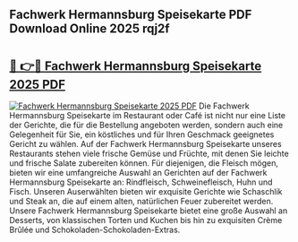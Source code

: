 ## Fachwerk Hermannsburg Speisekarte PDF Download Online 2025 rqj2f

# <h2><a href="http://gc7fxp.nevu.top/?p=Fachwerk+Hermannsburg+Speisekarte">🔗 👉🔴 Fachwerk Hermannsburg Speisekarte 2025 PDF</a></h2>

[![Fachwerk Hermannsburg Speisekarte 2025 PDF](https://i.imgur.com/dBaPXMq.png)](http://gc7fxp.nevu.top/?p=Fachwerk+Hermannsburg+Speisekarte)
Die Fachwerk Hermannsburg Speisekarte im Restaurant oder Café ist nicht nur eine Liste der Gerichte, die für die Bestellung angeboten werden, sondern auch eine Gelegenheit für Sie, ein köstliches und für Ihren Geschmack geeignetes Gericht zu wählen. Auf der Fachwerk Hermannsburg Speisekarte unseres Restaurants stehen viele frische Gemüse und Früchte, mit denen Sie leichte und frische Salate zubereiten können. Für diejenigen, die Fleisch mögen, bieten wir eine umfangreiche Auswahl an Gerichten auf der Fachwerk Hermannsburg Speisekarte an: Rindfleisch, Schweinefleisch, Huhn und Fisch. Unseren Auserwählten bieten wir exquisite Gerichte wie Schaschlik und Steak an, die auf einem alten, natürlichen Feuer zubereitet werden. Unsere Fachwerk Hermannsburg Speisekarte bietet eine große Auswahl an Desserts, von klassischen Torten und Kuchen bis hin zu exquisiten Crème Brûlée und Schokoladen-Schokoladen-Extras.
